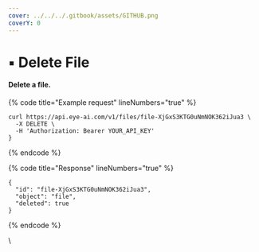 ```yaml
---
cover: ../../../.gitbook/assets/GITHUB.png
coverY: 0
---
```


# ▪ Delete File

#### Delete a file.

{% code title="Example request" lineNumbers="true" %}
```
curl https://api.eye-ai.com/v1/files/file-XjGxS3KTG0uNmNOK362iJua3 \
  -X DELETE \
  -H 'Authorization: Bearer YOUR_API_KEY'
}
```
{% endcode %}

{% code title="Response" lineNumbers="true" %}
```
{
  "id": "file-XjGxS3KTG0uNmNOK362iJua3",
  "object": "file",
  "deleted": true
}

```
{% endcode %}

\
